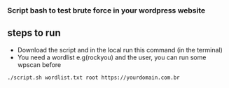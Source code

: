 ### Script bash to test brute force in your wordpress website

## steps to run
* Download the script and in the local run this command (in the terminal)
* You need a wordlist e.g(rockyou) and the user, you can run some wpscan before
  
```
./script.sh wordlist.txt root https://yourdomain.com.br
```

